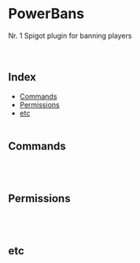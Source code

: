 <h1>PowerBans</h1>
Nr. 1 Spigot plugin for banning players
<br><br><br>

## Index
- [Commands](##Commands)
- [Permissions](##Permissions)
- [etc](##etc)
<br><br>

## Commands
<br><br>

## Permissions
<br><br>

## etc
<br><br>